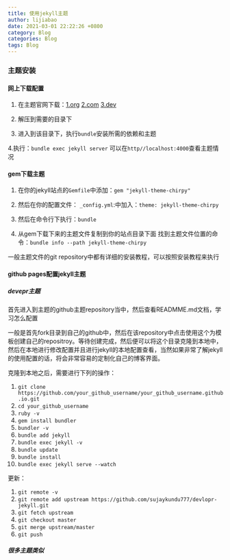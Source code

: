 ```yaml
---
title: 使用jekyll主题
author: lijiabao
date: 2021-03-01 22:22:26 +0800
category: Blog
categories: Blog
tags: Blog
---
```


### 主题安装

#### 网上下载配置

1. 在主题官网下载：[1.org](http://jekyllthemes.org/) [2.com](http://jekyllthemes.com/) [3.dev](https://jekyllthemes.dev/)

2. 解压到需要的目录下

3. 进入到该目录下，执行`bundle`安装所需的依赖和主题

4.执行：`bundle exec jekyll server` 可以在`http//localhost:4000`查看主题情况

#### gem下载主题

1. 在你的jekyll站点的`Gemfile`中添加：`gem "jekyll-theme-chirpy"`

2. 然后在你的配置文件： `_config.yml`:中加入：`theme: jekyll-theme-chirpy`

3. 然后在命令行下执行：`bundle`
 
4. 从gem下载下来的主题文件复制到你的站点目录下面
找到主题文件位置的命令：`bundle info --path jekyll-theme-chirpy`


一般主题文件的git repository中都有详细的安装教程，可以按照安装教程来执行


#### github pages配置jekyll主题

##### devepr主题

首先进入到主题的github主题repository当中，然后查看READMME.md文档，学习怎么配置

一般是首先fork目录到自己的github中，然后在该repository中点击使用这个为模板创建自己的repositroy。等待创建完成，然后便可以将这个目录克隆到本地中，然后在本地进行修改配置并且进行jekyll的本地配置查看，当然如果非常了解jekyll的使用配置的话，将会非常容易的定制化自己的博客界面。

克隆到本地之后，需要进行下列的操作：

1. `git clone https://github.com/your_github_username/your_github_username.github.io.git`
2. `cd your_github_username`
3. `ruby -v`
4. `gem install bundler`
5. `bundler -v`
6. `bundle add jekyll`
7. `bundle exec jekyll -v`
8. `bundle update`
9. `bundle install`
10. `bundle exec jekyll serve --watch`


更新：

1. `git remote -v`
2. `git remote add upstream https://github.com/sujaykundu777/devlopr-jekyll.git`
3. `git fetch upstream`
4. `git checkout master`
5. `git merge upstream/master`
6. `git push`


##### 很多主题类似